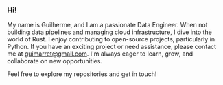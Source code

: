 ### Hi!

  My name is Guilherme, and I am a passionate Data Engineer. When not building data pipelines and managing cloud infrastructure, I dive into the world of Rust. I enjoy contributing to open-source projects, particularly in Python. If you have an exciting project or need assistance, please contact me at guimarret@gmail.com. I'm always eager to learn, grow, and collaborate on new opportunities.

Feel free to explore my repositories and get in touch!
